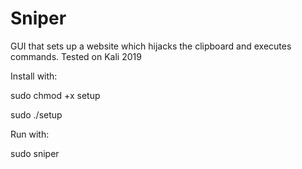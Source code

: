 # Sniper
GUI that sets up a website which hijacks the clipboard and executes commands. Tested on Kali 2019

Install with:

sudo chmod +x setup

sudo ./setup

Run with:

sudo sniper
